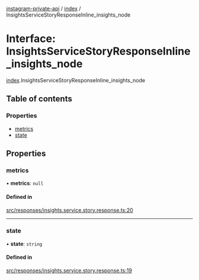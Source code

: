 [instagram-private-api](../../README.md) / [index](../../modules/index.md) / InsightsServiceStoryResponseInline_insights_node

# Interface: InsightsServiceStoryResponseInline\_insights\_node

[index](../../modules/index.md).InsightsServiceStoryResponseInline_insights_node

## Table of contents

### Properties

- [metrics](InsightsServiceStoryResponseInline_insights_node.md#metrics)
- [state](InsightsServiceStoryResponseInline_insights_node.md#state)

## Properties

### metrics

• **metrics**: ``null``

#### Defined in

[src/responses/insights.service.story.response.ts:20](https://github.com/Nerixyz/instagram-private-api/blob/0e0721c/src/responses/insights.service.story.response.ts#L20)

___

### state

• **state**: `string`

#### Defined in

[src/responses/insights.service.story.response.ts:19](https://github.com/Nerixyz/instagram-private-api/blob/0e0721c/src/responses/insights.service.story.response.ts#L19)
